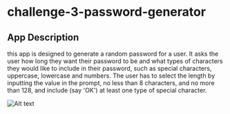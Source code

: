 # challenge-3-password-generator

## App Description

this app is designed to generate a random password for a user. It asks the user how long they want their password to be and what types of characters they would like to include in their password, such as special characters, uppercase, lowercase and numbers. The user has to select the length by inputting the value in the prompt, no less than 8 characters, and no more than 128, and include (say 'OK') at least one type of special character.

![Alt text](/images/passwordGenPhoto "My Password Generator")
